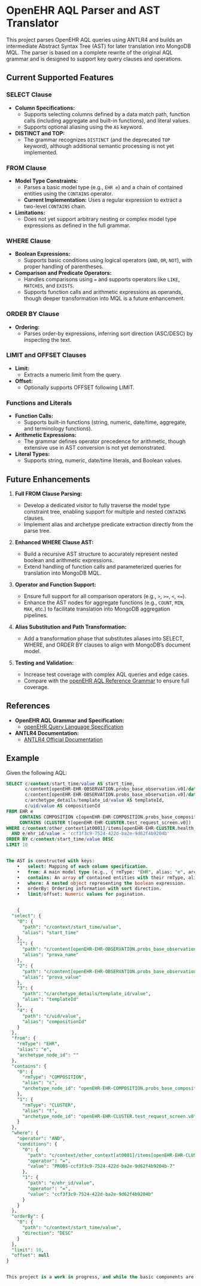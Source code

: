 # OpenEHR AQL Parser and AST Translator

This project parses OpenEHR AQL queries using ANTLR4 and builds an intermediate Abstract Syntax Tree (AST) for later translation into MongoDB MQL. The parser is based on a complete rewrite of the original AQL grammar and is designed to support key query clauses and operations.

## Current Supported Features

### SELECT Clause
- **Column Specifications:** 
  - Supports selecting columns defined by a data match path, function calls (including aggregate and built-in functions), and literal values.
  - Supports optional aliasing using the `AS` keyword.
- **DISTINCT and TOP:** 
  - The grammar recognizes `DISTINCT` (and the deprecated `TOP` keyword), although additional semantic processing is not yet implemented.

### FROM Clause
- **Model Type Constraints:**
  - Parses a basic model type (e.g., `EHR e`) and a chain of contained entities using the `CONTAINS` operator.
  - **Current Implementation:** Uses a regular expression to extract a two-level `CONTAINS` chain.
- **Limitations:**
  - Does not yet support arbitrary nesting or complex model type expressions as defined in the full grammar.

### WHERE Clause
- **Boolean Expressions:**
  - Supports basic conditions using logical operators (`AND`, `OR`, `NOT`), with proper handling of parentheses.
- **Comparison and Predicate Operators:**
  - Handles comparisons using `=` and supports operators like `LIKE`, `MATCHES`, and `EXISTS`.
  - Supports function calls and arithmetic expressions as operands, though deeper transformation into MQL is a future enhancement.

### ORDER BY Clause
- **Ordering:**
  - Parses order-by expressions, inferring sort direction (ASC/DESC) by inspecting the text.
  
### LIMIT and OFFSET Clauses
- **Limit:** 
  - Extracts a numeric limit from the query.
- **Offset:** 
  - Optionally supports OFFSET following LIMIT.

### Functions and Literals
- **Function Calls:** 
  - Supports built-in functions (string, numeric, date/time, aggregate, and terminology functions).
- **Arithmetic Expressions:** 
  - The grammar defines operator precedence for arithmetic, though extensive use in AST conversion is not yet demonstrated.
- **Literal Types:** 
  - Supports string, numeric, date/time literals, and Boolean values.

## Future Enhancements

1. **Full FROM Clause Parsing:**
   - Develop a dedicated visitor to fully traverse the model type constraint tree, enabling support for multiple and nested `CONTAINS` clauses.
   - Implement alias and archetype predicate extraction directly from the parse tree.

2. **Enhanced WHERE Clause AST:**
   - Build a recursive AST structure to accurately represent nested boolean and arithmetic expressions.
   - Extend handling of function calls and parameterized queries for translation into MongoDB MQL.

3. **Operator and Function Support:**
   - Ensure full support for all comparison operators (e.g., `>`, `>=`, `<`, `<=`).
   - Enhance the AST nodes for aggregate functions (e.g., `COUNT`, `MIN`, `MAX`, etc.) to facilitate translation into MongoDB aggregation pipelines.

4. **Alias Substitution and Path Transformation:**
   - Add a transformation phase that substitutes aliases into SELECT, WHERE, and ORDER BY clauses to align with MongoDB’s document model.

5. **Testing and Validation:**
   - Increase test coverage with complex AQL queries and edge cases.
   - Compare with the [openEHR AQL Reference Grammar](https://specifications.openehr.org/releases/query_language.html) to ensure full coverage.

## References

- **OpenEHR AQL Grammar and Specification:**
  - [openEHR Query Language Specification](https://specifications.openehr.org/releases/query_language.html)
- **ANTLR4 Documentation:**
  - [ANTLR4 Official Documentation](https://github.com/antlr/antlr4/blob/master/doc/index.md)

## Example

Given the following AQL:

```sql
SELECT c/context/start_time/value AS start_time, 
       c/content[openEHR-EHR-OBSERVATION.probs_base_observation.v0]/data[at0001]/events[at0002]/data[at0003]/items[openEHR-EHR-CLUSTER.test_request_screen.v0]/items/name/value AS prova_name, 
       c/content[openEHR-EHR-OBSERVATION.probs_base_observation.v0]/data[at0001]/events[at0002]/data[at0003]/items[openEHR-EHR-CLUSTER.test_request_screen.v0]/items/value/value AS prova_value, 
       c/archetype_details/template_id/value AS templateId, 
       c/uid/value AS compositionId 
FROM EHR e 
     CONTAINS COMPOSITION c[openEHR-EHR-COMPOSITION.probs_base_composition.v0] 
     CONTAINS (CLUSTER t[openEHR-EHR-CLUSTER.test_request_screen.v0]) 
WHERE c/context/other_context[at0001]/items[openEHR-EHR-CLUSTER.health_thread.v0]/items[at0003]/value/id = 'PROBS-ccf3f3c9-7524-422d-ba2e-9d62f4b9204b-7'
  AND e/ehr_id/value = 'ccf3f3c9-7524-422d-ba2e-9d62f4b9204b' 
ORDER BY c/context/start_time/value DESC 
LIMIT 10


The AST is constructed with keys:
	•	select: Mapping of each column specification.
	•	from: A main model type (e.g., { rmType: "EHR", alias: "e", archetype_node_id: "" }).
	•	contains: An array of contained entities with their rmType, alias, and archetype IDs.
	•	where: A nested object representing the boolean expression.
	•	orderBy: Ordering information with sort direction.
	•	limit/offset: Numeric values for pagination.


    {
  "select": {
    "0": {
      "path": "c/context/start_time/value",
      "alias": "start_time"
    },
    "1": {
      "path": "c/content[openEHR-EHR-OBSERVATION.probs_base_observation.v0]/data[at0001]/events[at0002]/data[at0003]/items[openEHR-EHR-CLUSTER.test_request_screen.v0]/items/name/value",
      "alias": "prova_name"
    },
    "2": {
      "path": "c/content[openEHR-EHR-OBSERVATION.probs_base_observation.v0]/data[at0001]/events[at0002]/data[at0003]/items[openEHR-EHR-CLUSTER.test_request_screen.v0]/items/value/value",
      "alias": "prova_value"
    },
    "3": {
      "path": "c/archetype_details/template_id/value",
      "alias": "templateId"
    },
    "4": {
      "path": "c/uid/value",
      "alias": "compositionId"
    }
  },
  "from": {
    "rmType": "EHR",
    "alias": "e",
    "archetype_node_id": ""
  },
  "contains": {
    "0": {
      "rmType": "COMPOSITION",
      "alias": "c",
      "archetype_node_id": "openEHR-EHR-COMPOSITION.probs_base_composition.v0"
    },
    "1": {
      "rmType": "CLUSTER",
      "alias": "t",
      "archetype_node_id": "openEHR-EHR-CLUSTER.test_request_screen.v0"
    }
  },
  "where": {
    "operator": "AND",
    "conditions": {
      "0": {
        "path": "c/context/other_context[at0001]/items[openEHR-EHR-CLUSTER.health_thread.v0]/items[at0003]/value/id",
        "operator": "=",
        "value": "PROBS-ccf3f3c9-7524-422d-ba2e-9d62f4b9204b-7"
      },
      "1": {
        "path": "e/ehr_id/value",
        "operator": "=",
        "value": "ccf3f3c9-7524-422d-ba2e-9d62f4b9204b"
      }
    }
  },
  "orderBy": {
    "0": {
      "path": "c/context/start_time/value",
      "direction": "DESC"
    }
  },
  "limit": 10,
  "offset": null
}


This project is a work in progress, and while the basic components are supported, the roadmap includes enhancing completeness and robustness to fully mirror the complexity of the AQL specification.
